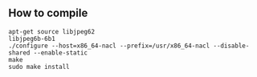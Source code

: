 How to compile
----

	apt-get source libjpeg62
	libjpeg6b-6b1
	./configure --host=x86_64-nacl --prefix=/usr/x86_64-nacl --disable-shared --enable-static
	make
	sudo make install

